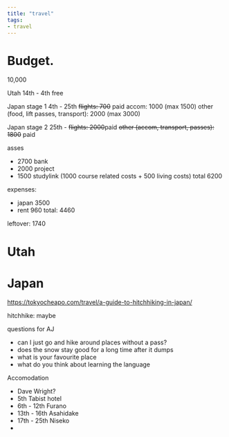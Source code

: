 ```yaml
---
title: "travel"
tags: 
- travel
---
```


# Budget.
10,000

Utah 14th - 4th free

Japan stage 1 4th - 25th
~~flights: 700~~ paid
accom: 1000 (max 1500)
other (food, lift passes, transport): 2000 (max 3000)

Japan stage 2 25th - 
~~flights: 2000~~paid
~~other (accom, transport, passes): 1800~~ paid

asses
- 2700 bank
- 2000 project
- 1500 studylink (1000 course related costs + 500 living costs)
total 6200

expenses:
- japan 3500
- rent 960
total: 4460

leftover: 1740

# Utah

# Japan

https://tokyocheapo.com/travel/a-guide-to-hitchhiking-in-japan/

hitchhike: maybe

questions for AJ
- can I just go and hike around places without a pass?
- does the snow stay good for a long time after it dumps
- what is your favourite place
- what do you think about learning the language


Accomodation
- Dave Wright?
- 5th Tabist hotel
- 6th - 12th Furano
- 13th - 16th Asahidake
- 17th - 25th Niseko 
- 